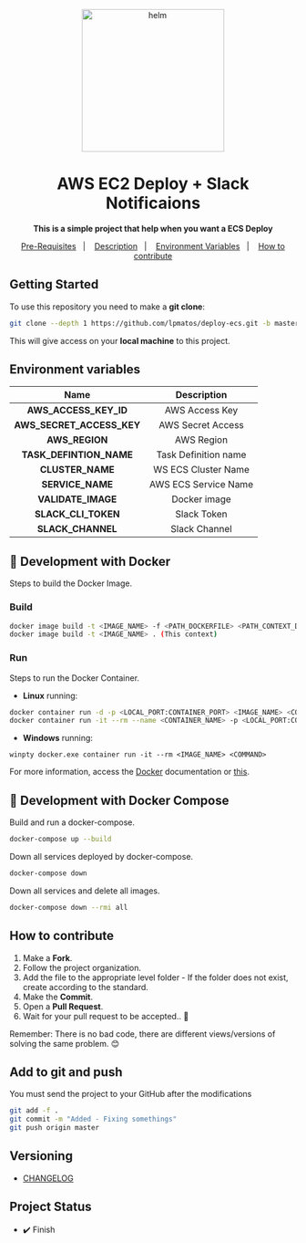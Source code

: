 <p align="center">
  <img alt="helm" src="https://miro.medium.com/max/626/1*RmiGt6GAWf4pkO9ohOnRaQ.png" width="250px" float="center"/>
</p>

<h1 align="center">AWS EC2 Deploy + Slack Notificaions</h1>

<p align="center">
  <strong>This is a simple project that help when you want a ECS Deploy</strong>
</p>

<p align="center">
  <a href="#pre-requisites">Pre-Requisites</a>&nbsp;&nbsp;&nbsp;|&nbsp;&nbsp;&nbsp;
  <a href="#description">Description</a>&nbsp;&nbsp;&nbsp;|&nbsp;&nbsp;&nbsp;
  <a href="#environment-variables">Environment Variables</a>&nbsp;&nbsp;&nbsp;|&nbsp;&nbsp;&nbsp;
  <a href="#how-to-contribute">How to contribute</a>
</p>

## Getting Started

To use this repository you need to make a **git clone**:

```bash
git clone --depth 1 https://github.com/lpmatos/deploy-ecs.git -b master
```

This will give access on your **local machine** to this project.

## Environment variables

**Name**  |  **Description**
:---:  |  :---:
**AWS_ACCESS_KEY_ID**  |  AWS Access Key
**AWS_SECRET_ACCESS_KEY**  |  AWS Secret Access
**AWS_REGION**  |  AWS Region
**TASK_DEFINTION_NAME**  |  Task Definition name
**CLUSTER_NAME**  |  WS ECS Cluster Name
**SERVICE_NAME**  |  AWS ECS Service Name
**VALIDATE_IMAGE**  |  Docker image
**SLACK_CLI_TOKEN**  | Slack Token
**SLACK_CHANNEL**  |  Slack Channel

## 🐋 Development with Docker

Steps to build the Docker Image.

### Build

```bash
docker image build -t <IMAGE_NAME> -f <PATH_DOCKERFILE> <PATH_CONTEXT_DOCKERFILE>
docker image build -t <IMAGE_NAME> . (This context)
```

### Run

Steps to run the Docker Container.

* **Linux** running:

```bash
docker container run -d -p <LOCAL_PORT:CONTAINER_PORT> <IMAGE_NAME> <COMMAND>
docker container run -it --rm --name <CONTAINER_NAME> -p <LOCAL_PORT:CONTAINER_PORT> <IMAGE_NAME> <COMMAND>
```

* **Windows** running:

```
winpty docker.exe container run -it --rm <IMAGE_NAME> <COMMAND>
```

For more information, access the [Docker](https://docs.docker.com/) documentation or [this](docs/annotations/docker.md).

## 🐋 Development with Docker Compose

Build and run a docker-compose.

```bash
docker-compose up --build
```

Down all services deployed by docker-compose.

```bash
docker-compose down
```

Down all services and delete all images.

```bash
docker-compose down --rmi all
```

## How to contribute

1. Make a **Fork**.
2. Follow the project organization.
3. Add the file to the appropriate level folder - If the folder does not exist, create according to the standard.
4. Make the **Commit**.
5. Open a **Pull Request**.
6. Wait for your pull request to be accepted.. 🚀

Remember: There is no bad code, there are different views/versions of solving the same problem. 😊

## Add to git and push

You must send the project to your GitHub after the modifications

```bash
git add -f .
git commit -m "Added - Fixing somethings"
git push origin master
```

## Versioning

- [CHANGELOG](CHANGELOG.md)

## Project Status

* ✔️ Finish
